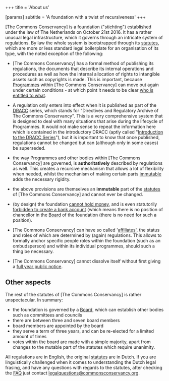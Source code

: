 +++
title = 'About us'

[params]
    subtitle = 'A foundation with a twist of recursiveness'
+++

[The Commons Conservancy] is a foundation ("stichting") established under the law of The Netherlands on October 21st 2016. It has a rather unusual legal infrastructure, which it governs through an intricate system of regulations. By law the whole system is bootstrapped through its [statutes](/legal/foundingStatutes), which are more or less standard legal boilerplate for an organisation of its type, with the noted exception of the following:

 * [The Commons Conservancy] has a formal method of publishing its regulations, the documents that describe its internal operations and procedures as well as how the internal allocation of rights to intangible assets such as copyrights is made. This is important, because [Programmes](/programmes) within [The Commons Conservancy] can move out again under certain conditions - at which point it needs to be clear [who is entitled to what](https://dracc.commonsconservancy.org/0003/).

 * A regulation only enters into effect when it is published as part of the [DRACC](http:/dracc.commonsconservancy.org/) series, which stands for "Directives and Regulatory Archive of The Commons Conservancy". This is a very comprehensive system that is designed to deal with many situations that arise during the lifecycle of Programmes. It would not make sense to repeat the information here which is contained in the introductory DRACC (aptly called "[Introduction to the DRACC Series](https:/dracc.commonsconservancy.org/0000)"), but it is important to know that once published, regulations cannot be changed but can (although only in some cases) be superseded.

 * the way Programmes and other bodies within [The Commons Conservancy] are governed, is **authoritatively** described by regulations as well. This creates a recursive mechanism that allows a lot of flexibility when needed, whilst the mechanism of making certain parts [immutable](https://dracc.commonsconservancy.org/0000) adds the necessary rigidity.

 * the above provisions are themselves an **immutable** part of the [statutes](/legal/foundingStatutes) of [The Commons Conservancy] and cannot ever be changed.

 * (by design) the foundation [cannot hold money](/legal/foundingStatutes/#bestuur-taak-en-bevoegdheden), and is even statutorily [forbidden to create a bank account](/legal/foundingStatutes/#bestuur-taak-en-bevoegdheden) (which means there is no position of chancellor in the [Board](/organisation) of the foundation (there is no need for such a position).

 * [The Commons Conservancy] can have so called '[affiliates](/legal/foundingStatutes/#aangeslotenen)', the status and roles of which are determined by (again) regulations. This allows to formally anchor specific people roles within the foundation (such as an ombudsperson) and within its individual programmes, should such a thing be necessary.

 * [The Commons Conservancy] cannot dissolve itself without first
giving a [full year public notice](/legal/foundingStatutes/#article-13).

## Other aspects
The rest of the statutes of [The Commons Conservancy] is rather unspectacular. In summary:

  * the foundation is governed by a [Board](/organisation), which can establish other bodies such as committees and councils
  * there are between three and seven board members
  * board members are appointed by the board
  * they serve a term of three years, and can be re-elected for a limited amount of times
  * votes within the board are made with a simple majority, apart from changes to the mutable part of the statutes which require unanimity.

All regulations are in English, the original [statutes](/legal/foundingStatutes) are in Dutch. If you are linguistically challenged when it comes to understanding the Dutch legal frasing, and have any questions with regards to the statutes, after checking the [FAQ](/faq) just contact legalquestions@commonsconservancy.org.
